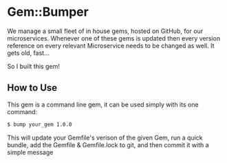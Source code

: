 # Gem::Bumper

We manage a small fleet of in house gems, hosted on GitHub, for our microservices. Whenever one of these gems is updated then every version reference on every relevant Microservice needs to be changed as well. It gets old, fast...

So I built this gem!

## How to Use

This gem is a command line gem, it can be used simply with its one command:

```bash
$ bump your_gem 1.0.0
```

This will update your Gemfile's verison of the given Gem, run a quick bundle, add the Gemfile & Gemfile.lock to git, and then commit it with a simple message
